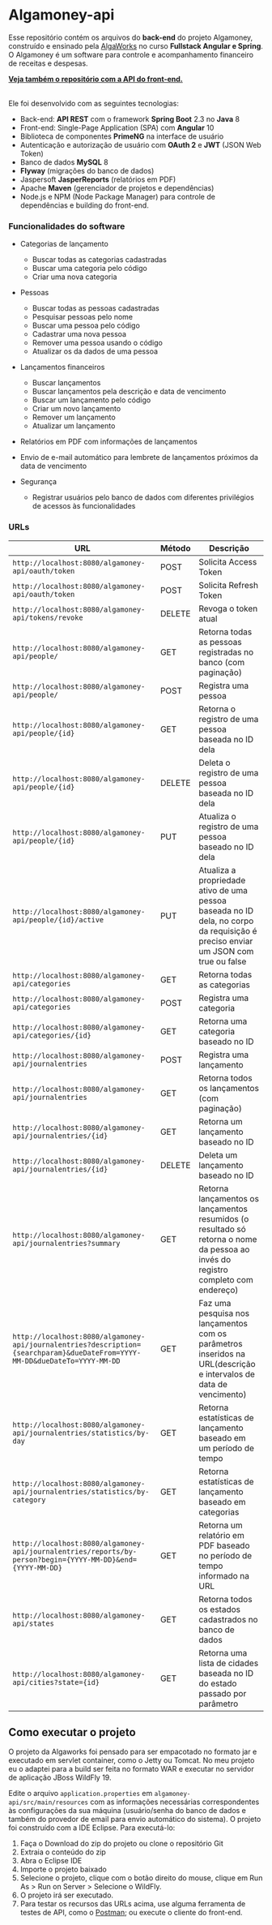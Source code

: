 # Algamoney-api<br>
Esse repositório contém os arquivos do **back-end** do projeto Algamoney, construído e ensinado pela [AlgaWorks](https://www.algaworks.com/) no curso **Fullstack Angular e Spring**.<br>O Algamoney é um software para controle e acompanhamento financeiro de receitas e despesas.<br>

[**Veja também o repositório com a API do front-end.**](https://github.com/israelferreira/algamoney-ui)

<br>Ele foi desenvolvido com as seguintes tecnologias:

 - Back-end: **API REST** com o framework **Spring Boot** 2.3 no **Java** 8
 - Front-end: Single-Page Application (SPA) com **Angular** 10
 - Biblioteca de componentes **PrimeNG** na interface de usuário
 - Autenticação e autorização de usuário com **OAuth 2** e **JWT** (JSON Web Token)
 - Banco de dados **MySQL** 8
 - **Flyway** (migrações do banco de dados)
 - Jaspersoft **JasperReports** (relatórios em PDF)
 - Apache **Maven** (gerenciador de projetos e dependências)
 - Node.js e NPM (Node Package Manager) para controle de dependências e building do front-end.
 
 ### Funcionalidades do software
-  Categorias de lançamento
      - Buscar todas as categorias cadastradas
      -  Buscar uma categoria pelo código
      -  Criar uma nova categoria

 -   Pessoas
    
	    -   Buscar todas as pessoas cadastradas
	    -  Pesquisar pessoas pelo nome
	    -   Buscar uma pessoa pelo código
	    -   Cadastrar uma nova pessoa
	    -   Remover uma pessoa usando o código
	    -   Atualizar os da dados de uma pessoa
	    
 -   Lançamentos financeiros
    
	  -    Buscar lançamentos
	    -  Buscar lançamentos pela descrição e data de vencimento
	    -  Buscar um lançamento pelo código
	    -  Criar um novo lançamento
	    -  Remover um lançamento
	    -  Atualizar um lançamento

- Relatórios em PDF com informações de lançamentos
- Envio de e-mail automático para lembrete de lançamentos próximos da data de vencimento
- Segurança
	- Registrar usuários pelo banco de dados com diferentes privilégios de acessos às funcionalidades

 ### URLs

|  URL |  Método | Descrição |
|----------|--------------|--------------|
|`http://localhost:8080/algamoney-api/oauth/token`                             | POST | Solicita Access Token |
|`http://localhost:8080/algamoney-api/oauth/token`                             | POST | Solicita Refresh Token |
|`http://localhost:8080/algamoney-api/tokens/revoke`                           | DELETE | Revoga o token atual |
|`http://localhost:8080/algamoney-api/people/`                                 | GET | Retorna todas as pessoas registradas no banco (com paginação) |
|`http://localhost:8080/algamoney-api/people/`                                 | POST | Registra uma pessoa |
|`http://localhost:8080/algamoney-api/people/{id}`                              | GET | Retorna o registro de uma pessoa baseada no ID dela |
|`http://localhost:8080/algamoney-api/people/{id}`                              | DELETE | Deleta o registro de uma pessoa baseada no ID dela |
|`http://localhost:8080/algamoney-api/people/{id}`                              | PUT | Atualiza o registro de uma pessoa baseado no ID dela |
|`http://localhost:8080/algamoney-api/people/{id}/active`                              | PUT | Atualiza a propriedade ativo de uma pessoa baseada no ID dela, no corpo da requisição é preciso enviar um JSON com true ou false |
|`http://localhost:8080/algamoney-api/categories`                              | GET | Retorna todas as categorias |
|`http://localhost:8080/algamoney-api/categories`                              | POST | Registra uma categoria |
|`http://localhost:8080/algamoney-api/categories/{id}`                           | GET | Retorna uma categoria baseado no ID |
|`http://localhost:8080/algamoney-api/journalentries`                             | POST | Registra uma lançamento |
|`http://localhost:8080/algamoney-api/journalentries`                             | GET  | Retorna todos os lançamentos (com paginação) |
|`http://localhost:8080/algamoney-api/journalentries/{id}`                          | GET | Retorna um lançamento baseado no ID |
|`http://localhost:8080/algamoney-api/journalentries/{id}`                          | DELETE | Deleta um lançamento baseado no ID |
|`http://localhost:8080/algamoney-api/journalentries?summary`           | GET | Retorna lançamentos os lançamentos resumidos (o resultado só retorna o nome da pessoa ao invés do registro completo com endereço) |
|`http://localhost:8080/algamoney-api/journalentries?description={searchparam}&dueDateFrom=YYYY-MM-DD&dueDateTo=YYYY-MM-DD`                       | GET| Faz uma pesquisa nos lançamentos com os parâmetros inseridos na URL(descrição e intervalos de data de vencimento) |
|`http://localhost:8080/algamoney-api/journalentries/statistics/by-day`        | GET | Retorna estatísticas de lançamento baseado em um período de tempo |
|`http://localhost:8080/algamoney-api/journalentries/statistics/by-category`  | GET | Retorna estatísticas de lançamento baseado em categorias |
|`http://localhost:8080/algamoney-api/journalentries/reports/by-person?begin={YYYY-MM-DD}&end={YYYY-MM-DD}`                                                  | GET | Retorna um relatório em PDF baseado no período de tempo informado na URL  |
|`http://localhost:8080/algamoney-api/states`                                 | GET  | Retorna todos os estados cadastrados no banco de dados |
|`http://localhost:8080/algamoney-api/cities?state={id}` | GET | Retorna uma lista de cidades baseada no ID do estado passado por parâmetro |
 
## Como executar o projeto
O projeto da Algaworks foi pensado para ser empacotado no formato jar e executado em servlet container, como o Jetty ou Tomcat. No meu projeto eu o adaptei para a build ser feita no formato WAR e executar no servidor de aplicação JBoss WildFly 19.

Edite o arquivo `application.properties` em `algamoney-api/src/main/resources` com as informações necessárias correspondentes às configurações da sua máquina (usuário/senha do banco de dados e também do provedor de email para envio automático do sistema).
O projeto foi construído com a IDE Eclipse. Para executá-lo:

1.  Faça o Download do zip do projeto ou clone o repositório Git
2.  Extraia o conteúdo do zip
3.  Abra o Eclipse IDE
4.  Importe o projeto baixado
5.  Selecione o projeto, clique com o botão direito do mouse, clique em Run As > Run on Server > Selecione o WildFly.
6.  O projeto irá ser executado.
7. Para testar os recursos das URLs acima, use alguma ferramenta de testes de API, como o [Postman](https://www.postman.com/); ou execute o cliente do front-end.
